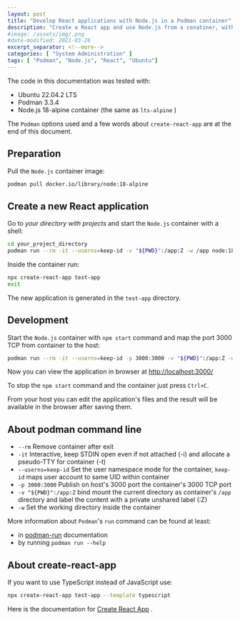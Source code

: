 ```yaml
---
layout: post
title: "Develop React applications with Node.js in a Podman container"
description: "Create a React app and use Node.js from a conatiner, without install it on your host OS."
#image: /assets/img/.png
#date-modified: 2021-03-26
excerpt_separator: <!--more-->
categories: [ "System Administration" ]
tags: [ "Podman", "Node.js", "React", "Ubuntu"]
---
```


The code in this documentation was tested with:

- Ubuntu 22.04.2 LTS
- Podman 3.3.4
- Node.js 18-alpine container (the same as `lts-alpine` )

The `Podman` options used and a few words about `create-react-app` are at the end of this document.

## Preparation

Pull the `Node.js` container image:

```sh
podman pull docker.io/library/node:18-alpine
```

## Create a new React application

Go to *your directory with projects* and start the `Node.js` container with a shell:

```sh
cd your_project_directory
podman run --rm -it --userns=keep-id -v "${PWD}":/app:Z -w /app node:18-alpine /bin/ash
```

Inside the container run:

```sh
npx create-react-app test-app
exit
```

The new application is generated in the `test-app` directory.

## Development

Start the `Node.js` container with `npm start` command and map the port 3000 TCP from container to the host:

```sh
podman run --rm -it --userns=keep-id -p 3000:3000 -v "${PWD}":/app:Z -w /app/test-app node:18-alpine npm start
```

Now you can view the application in browser at [http://localhost:3000/](http://localhost:3000/)

To stop the `npm start` command and the container just press `Ctrl+C`.

From your host you can edit the application's files and the result will be available in the browser after saving them.

## About podman command line

- `--rm` Remove container after exit
- `-it`  Interactive, keep STDIN open even if not attached (-i) and allocate a pseudo-TTY for container (-t)
- `--userns=keep-id` Set the user namespace mode for the container, `keep-id` maps user account to same UID within container
- `-p 3000:3000` Publish on host's 3000 port the container's 3000 TCP port
- `-v "${PWD}":/app:Z` bind mount the current directory as container's `/app` directory and label the content with a private unshared label (:Z)
- `-w` Set the working directory inside the container

More information about `Podman`'s `run` command can be found at least:

- in [podman-run](https://docs.podman.io/en/latest/markdown/podman-run.1.html) documentation
- by running `podman run --help`

## About create-react-app

If you want to use TypeScript instead of JavaScript use:

```sh
npx create-react-app test-app --template typescript
```

Here is the documentation for [Create React App](https://create-react-app.dev/docs/getting-started) .
